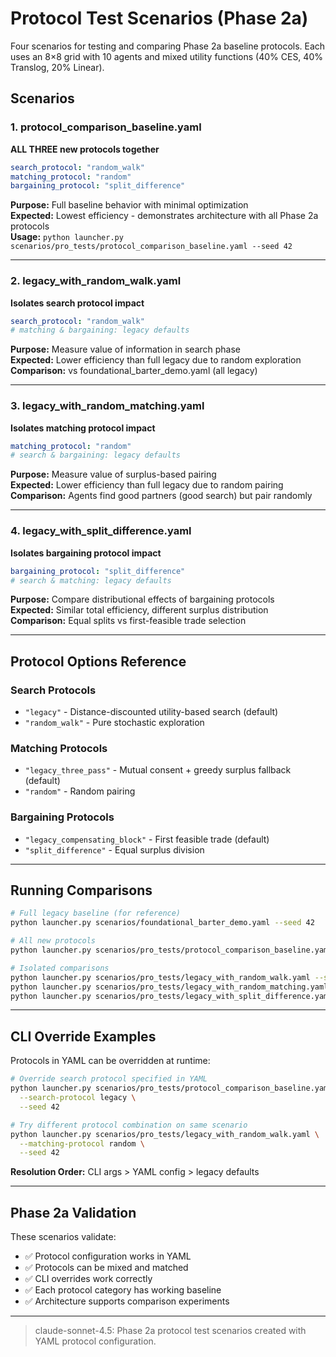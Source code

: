 # Protocol Test Scenarios (Phase 2a)

Four scenarios for testing and comparing Phase 2a baseline protocols. Each uses an 8×8 grid with 10 agents and mixed utility functions (40% CES, 40% Translog, 20% Linear).

## Scenarios

### 1. protocol_comparison_baseline.yaml
**ALL THREE new protocols together**

```yaml
search_protocol: "random_walk"
matching_protocol: "random"
bargaining_protocol: "split_difference"
```

**Purpose:** Full baseline behavior with minimal optimization  
**Expected:** Lowest efficiency - demonstrates architecture with all Phase 2a protocols  
**Usage:** `python launcher.py scenarios/pro_tests/protocol_comparison_baseline.yaml --seed 42`

---

### 2. legacy_with_random_walk.yaml
**Isolates search protocol impact**

```yaml
search_protocol: "random_walk"
# matching & bargaining: legacy defaults
```

**Purpose:** Measure value of information in search phase  
**Expected:** Lower efficiency than full legacy due to random exploration  
**Comparison:** vs foundational_barter_demo.yaml (all legacy)

---

### 3. legacy_with_random_matching.yaml
**Isolates matching protocol impact**

```yaml
matching_protocol: "random"
# search & bargaining: legacy defaults
```

**Purpose:** Measure value of surplus-based pairing  
**Expected:** Lower efficiency than full legacy due to random pairing  
**Comparison:** Agents find good partners (good search) but pair randomly

---

### 4. legacy_with_split_difference.yaml
**Isolates bargaining protocol impact**

```yaml
bargaining_protocol: "split_difference"
# search & matching: legacy defaults
```

**Purpose:** Compare distributional effects of bargaining protocols  
**Expected:** Similar total efficiency, different surplus distribution  
**Comparison:** Equal splits vs first-feasible trade selection

---

## Protocol Options Reference

### Search Protocols
- `"legacy"` - Distance-discounted utility-based search (default)
- `"random_walk"` - Pure stochastic exploration

### Matching Protocols
- `"legacy_three_pass"` - Mutual consent + greedy surplus fallback (default)
- `"random"` - Random pairing

### Bargaining Protocols
- `"legacy_compensating_block"` - First feasible trade (default)
- `"split_difference"` - Equal surplus division

---

## Running Comparisons

```bash
# Full legacy baseline (for reference)
python launcher.py scenarios/foundational_barter_demo.yaml --seed 42

# All new protocols
python launcher.py scenarios/pro_tests/protocol_comparison_baseline.yaml --seed 42

# Isolated comparisons
python launcher.py scenarios/pro_tests/legacy_with_random_walk.yaml --seed 42
python launcher.py scenarios/pro_tests/legacy_with_random_matching.yaml --seed 42
python launcher.py scenarios/pro_tests/legacy_with_split_difference.yaml --seed 42
```

---

## CLI Override Examples

Protocols in YAML can be overridden at runtime:

```bash
# Override search protocol specified in YAML
python launcher.py scenarios/pro_tests/protocol_comparison_baseline.yaml \
  --search-protocol legacy \
  --seed 42

# Try different protocol combination on same scenario
python launcher.py scenarios/pro_tests/legacy_with_random_walk.yaml \
  --matching-protocol random \
  --seed 42
```

**Resolution Order:** CLI args > YAML config > legacy defaults

---

## Phase 2a Validation

These scenarios validate:
- ✅ Protocol configuration works in YAML
- ✅ Protocols can be mixed and matched
- ✅ CLI overrides work correctly
- ✅ Each protocol category has working baseline
- ✅ Architecture supports comparison experiments

---

> claude-sonnet-4.5: Phase 2a protocol test scenarios created with YAML protocol configuration.

